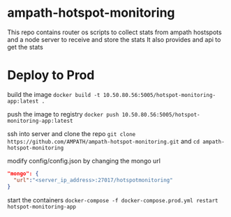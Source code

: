 # ampath-hotspot-monitoring
This repo contains  router os scripts to collect stats from ampath hostspots and a node server to receive and store the stats
It also provides and api to get the stats

# Deploy to Prod
build the image
`docker build -t 10.50.80.56:5005/hotspot-monitoring-app:latest .`

push the image to registry
`docker push 10.50.80.56:5005/hotspot-monitoring-app:latest`

ssh into server and clone the repo
`git clone https://github.com/AMPATH/ampath-hotspot-monitoring.git`
and
`cd ampath-hotspot-monitoring`

modify config/config.json by changing the mongo url
```json
"mongo": {
  "url":"<server_ip_address>:27017/hotspotmonitoring"
}
```
start the containers
`docker-compose -f docker-compose.prod.yml restart hotspot-monitoring-app`




